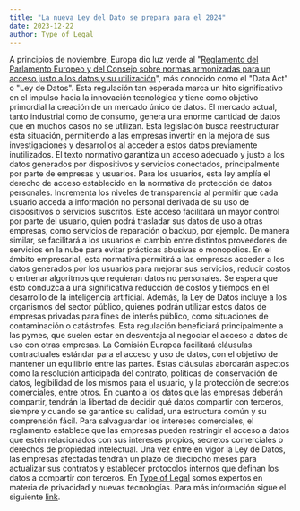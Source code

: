 ```yaml
---
title: "La nueva Ley del Dato se prepara para el 2024"
date: 2023-12-22
author: Type of Legal
---
```


A principios de noviembre, Europa dio luz verde al "[Reglamento del Parlamento Europeo y del Consejo sobre normas armonizadas para un acceso justo a los datos y su utilización](https://www.boe.es/doue/2023/2854/L00001-00071.pdf)", más conocido como el "Data Act" o "Ley de Datos". Esta regulación tan esperada marca un hito significativo en el impulso hacia la innovación tecnológica y tiene como objetivo primordial la creación de un mercado único de datos. El mercado actual, tanto industrial como de consumo, genera una enorme cantidad de datos que en muchos casos no se utilizan. Esta legislación busca reestructurar esta situación, permitiendo a las empresas invertir en la mejora de sus investigaciones y desarrollos al acceder a estos datos previamente inutilizados. El texto normativo garantiza un acceso adecuado y justo a los datos generados por dispositivos y servicios conectados, principalmente por parte de empresas y usuarios. Para los usuarios, esta ley amplía el derecho de acceso establecido en la normativa de protección de datos personales. Incrementa los niveles de transparencia al permitir que cada usuario acceda a información no personal derivada de su uso de dispositivos o servicios suscritos. Este acceso facilitará un mayor control por parte del usuario, quien podrá trasladar sus datos de uso a otras empresas, como servicios de reparación o backup, por ejemplo. De manera similar, se facilitará a los usuarios el cambio entre distintos proveedores de servicios en la nube para evitar prácticas abusivas o monopolios. En el ámbito empresarial, esta normativa permitirá a las empresas acceder a los datos generados por los usuarios para mejorar sus servicios, reducir costos o entrenar algoritmos que requieran datos no personales. Se espera que esto conduzca a una significativa reducción de costos y tiempos en el desarrollo de la inteligencia artificial. Además, la Ley de Datos incluye a los organismos del sector público, quienes podrán utilizar estos datos de empresas privadas para fines de interés público, como situaciones de contaminación o catástrofes. Esta regulación beneficiará principalmente a las pymes, que suelen estar en desventaja al negociar el acceso a datos de uso con otras empresas. La Comisión Europea facilitará cláusulas contractuales estándar para el acceso y uso de datos, con el objetivo de mantener un equilibrio entre las partes. Estas cláusulas abordarán aspectos como la resolución anticipada del contrato, políticas de conservación de datos, legibilidad de los mismos para el usuario, y la protección de secretos comerciales, entre otros. En cuanto a los datos que las empresas deberán compartir, tendrán la libertad de decidir qué datos compartir con terceros, siempre y cuando se garantice su calidad, una estructura común y su comprensión fácil. Para salvaguardar los intereses comerciales, el reglamento establece que las empresas pueden restringir el acceso a datos que estén relacionados con sus intereses propios, secretos comerciales o derechos de propiedad intelectual. Una vez entre en vigor la Ley de Datos, las empresas afectadas tendrán un plazo de dieciocho meses para actualizar sus contratos y establecer protocolos internos que definan los datos a compartir con terceros. En [Type of Legal](https://typeoflegal.com/) somos expertos en materia de privacidad y nuevas tecnologías. Para más información sigue el siguiente [link](https://typeoflegal.com/home/servicios/).
